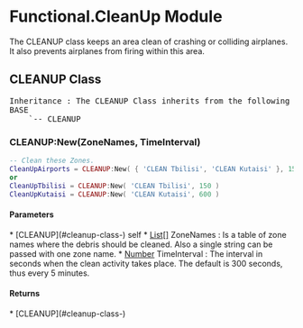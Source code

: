 # Functional.CleanUp Module
The CLEANUP class keeps an area clean of crashing or colliding airplanes. It also prevents airplanes from firing within this area.

## CLEANUP Class
<pre>
Inheritance : The CLEANUP Class inherits from the following parents :
BASE
	`-- CLEANUP
</pre>


### CLEANUP:New(ZoneNames, TimeInterval)
``` lua
-- Clean these Zones.
CleanUpAirports = CLEANUP:New( { 'CLEAN Tbilisi', 'CLEAN Kutaisi' }, 150 )
or
CleanUpTbilisi = CLEANUP:New( 'CLEAN Tbilisi', 150 )
CleanUpKutaisi = CLEANUP:New( 'CLEAN Kutaisi', 600 )
```

<h4> Parameters </h4>
* [CLEANUP](#cleanup-class-)
self
* <u>List[]</u> ZoneNames : Is a table of zone names where the debris should be cleaned. Also a single string can be passed with one zone name.
* <u>Number</u> TimeInterval : The interval in seconds when the clean activity takes place. The default is 300 seconds, thus every 5 minutes.

<h4> Returns </h4>
* [CLEANUP](#cleanup-class-)



